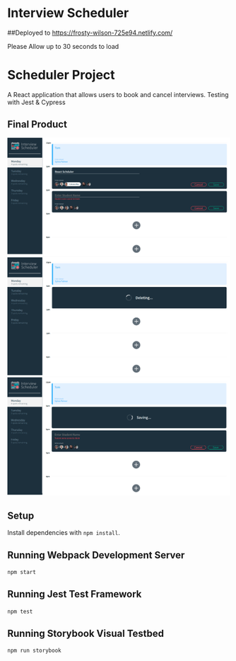 # Interview Scheduler

##Deployed to
https://frosty-wilson-725e94.netlify.com/

Please Allow up to 30 seconds to load

# Scheduler Project
A React application that allows users to book and cancel interviews.
Testing with Jest & Cypress

## Final Product

!["View 1"](https://github.com/lim1017/scheduler/blob/master/docs/img1.png?raw=true)
!["View 2"](https://github.com/lim1017/scheduler/blob/master/docs/img2.png?raw=true)
!["View 3"](https://github.com/lim1017/scheduler/blob/master/docs/img3.png?raw=true)



## Setup

Install dependencies with `npm install`.

## Running Webpack Development Server

```sh
npm start
```

## Running Jest Test Framework

```sh
npm test
```

## Running Storybook Visual Testbed

```sh
npm run storybook
```
